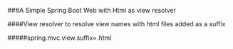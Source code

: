 

###A Simple Spring Boot Web  with Html as view  resolver 

####View resolver to resolve view names with html files added as a suffix 

#####spring.mvc.view.suffix=.html

